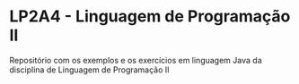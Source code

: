 # LP2A4 - Linguagem  de Programação II
Repositório com os exemplos e os exercícios em linguagem Java da disciplina de Linguagem de Programação II
